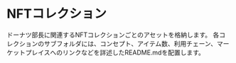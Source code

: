 # NFTコレクション
ドーナツ部長に関連するNFTコレクションごとのアセットを格納します。
各コレクションのサブフォルダには、コンセプト、アイテム数、利用チェーン、マーケットプレイスへのリンクなどを詳述したREADME.mdを配置します。
